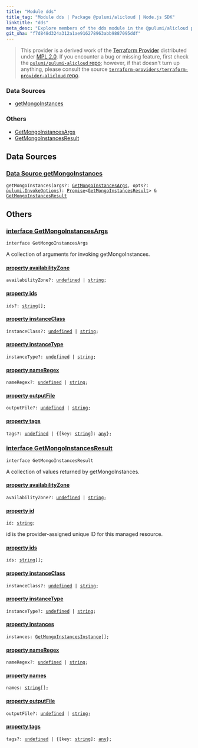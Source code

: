 ```yaml
---
title: "Module dds"
title_tag: "Module dds | Package @pulumi/alicloud | Node.js SDK"
linktitle: "dds"
meta_desc: "Explore members of the dds module in the @pulumi/alicloud package."
git_sha: "f7d848d324a312a1ae916278963abb9887095ddf"
---
```


<!-- WARNING: this page was generated by a tool. Do not edit it by hand. -->
<!-- To change it, please see https://github.com/pulumi/docs/tree/master/tools/tscdocgen. -->


> This provider is a derived work of the [Terraform Provider](https://github.com/terraform-providers/terraform-provider-alicloud)
> distributed under [MPL 2.0](https://www.mozilla.org/en-US/MPL/2.0/). If you encounter a bug or missing feature,
> first check the [`pulumi/pulumi-alicloud` repo](https://github.com/pulumi/pulumi-alicloud/issues); however, if that doesn't turn up anything,
> please consult the source [`terraform-providers/terraform-provider-alicloud` repo](https://github.com/terraform-providers/terraform-provider-alicloud/issues).






<h3>Data Sources</h3>
<ul class="api">
    <li><a href="#getMongoInstances"><span class="symbol datasource"></span>getMongoInstances</a></li>
</ul>

<h3>Others</h3>
<ul class="api">
    <li><a href="#GetMongoInstancesArgs"><span class="symbol api"></span>GetMongoInstancesArgs</a></li>
    <li><a href="#GetMongoInstancesResult"><span class="symbol api"></span>GetMongoInstancesResult</a></li>
</ul>



<h2 id="data-sources">Data Sources</h2>
<h3 class="pdoc-module-header" id="getMongoInstances" data-link-title="getMongoInstances">
    <a href="https://github.com/pulumi/pulumi-alicloud/blob/{{< param git_sha >}}/sdk/nodejs/dds/getMongoInstances.ts#L8">
        Data Source <strong>getMongoInstances</strong>
    </a>
</h3>


<pre class="highlight"><code><span class='kd'></span>getMongoInstances(args?: <a href='#GetMongoInstancesArgs'>GetMongoInstancesArgs</a>, opts?: <a href='/docs/reference/pkg/nodejs/pulumi/pulumi/#InvokeOptions'>pulumi.InvokeOptions</a>): <a href='https://developer.mozilla.org/en-US/docs/Web/JavaScript/Reference/Global_Objects/Promise'>Promise</a>&lt;<a href='#GetMongoInstancesResult'>GetMongoInstancesResult</a>&gt; &amp; <a href='#GetMongoInstancesResult'>GetMongoInstancesResult</a></code></pre>


<h2 id="apis">Others</h2>
<h3 class="pdoc-module-header" id="GetMongoInstancesArgs" data-link-title="GetMongoInstancesArgs">
    <a href="https://github.com/pulumi/pulumi-alicloud/blob/{{< param git_sha >}}/sdk/nodejs/dds/getMongoInstances.ts#L33">
        interface <strong>GetMongoInstancesArgs</strong>
    </a>
</h3>

<pre class="highlight"><code><span class='kr'>interface</span> <span class='nx'>GetMongoInstancesArgs</span></code></pre>

A collection of arguments for invoking getMongoInstances.

<h4 class="pdoc-member-header" id="GetMongoInstancesArgs-availabilityZone">
<a class="pdoc-child-name" href="https://github.com/pulumi/pulumi-alicloud/blob/{{< param git_sha >}}/sdk/nodejs/dds/getMongoInstances.ts#L34">property <b>availabilityZone</b></a>
</h4>

<pre class="highlight"><code><span class='kd'></span>availabilityZone?: <span class='kd'><a href='https://developer.mozilla.org/en-US/docs/Web/JavaScript/Reference/Global_Objects/undefined'>undefined</a></span> | <span class='kd'><a href='https://developer.mozilla.org/en-US/docs/Web/JavaScript/Reference/Global_Objects/String'>string</a></span>;</code></pre>
<h4 class="pdoc-member-header" id="GetMongoInstancesArgs-ids">
<a class="pdoc-child-name" href="https://github.com/pulumi/pulumi-alicloud/blob/{{< param git_sha >}}/sdk/nodejs/dds/getMongoInstances.ts#L35">property <b>ids</b></a>
</h4>

<pre class="highlight"><code><span class='kd'></span>ids?: <span class='kd'><a href='https://developer.mozilla.org/en-US/docs/Web/JavaScript/Reference/Global_Objects/String'>string</a></span>[];</code></pre>
<h4 class="pdoc-member-header" id="GetMongoInstancesArgs-instanceClass">
<a class="pdoc-child-name" href="https://github.com/pulumi/pulumi-alicloud/blob/{{< param git_sha >}}/sdk/nodejs/dds/getMongoInstances.ts#L36">property <b>instanceClass</b></a>
</h4>

<pre class="highlight"><code><span class='kd'></span>instanceClass?: <span class='kd'><a href='https://developer.mozilla.org/en-US/docs/Web/JavaScript/Reference/Global_Objects/undefined'>undefined</a></span> | <span class='kd'><a href='https://developer.mozilla.org/en-US/docs/Web/JavaScript/Reference/Global_Objects/String'>string</a></span>;</code></pre>
<h4 class="pdoc-member-header" id="GetMongoInstancesArgs-instanceType">
<a class="pdoc-child-name" href="https://github.com/pulumi/pulumi-alicloud/blob/{{< param git_sha >}}/sdk/nodejs/dds/getMongoInstances.ts#L37">property <b>instanceType</b></a>
</h4>

<pre class="highlight"><code><span class='kd'></span>instanceType?: <span class='kd'><a href='https://developer.mozilla.org/en-US/docs/Web/JavaScript/Reference/Global_Objects/undefined'>undefined</a></span> | <span class='kd'><a href='https://developer.mozilla.org/en-US/docs/Web/JavaScript/Reference/Global_Objects/String'>string</a></span>;</code></pre>
<h4 class="pdoc-member-header" id="GetMongoInstancesArgs-nameRegex">
<a class="pdoc-child-name" href="https://github.com/pulumi/pulumi-alicloud/blob/{{< param git_sha >}}/sdk/nodejs/dds/getMongoInstances.ts#L38">property <b>nameRegex</b></a>
</h4>

<pre class="highlight"><code><span class='kd'></span>nameRegex?: <span class='kd'><a href='https://developer.mozilla.org/en-US/docs/Web/JavaScript/Reference/Global_Objects/undefined'>undefined</a></span> | <span class='kd'><a href='https://developer.mozilla.org/en-US/docs/Web/JavaScript/Reference/Global_Objects/String'>string</a></span>;</code></pre>
<h4 class="pdoc-member-header" id="GetMongoInstancesArgs-outputFile">
<a class="pdoc-child-name" href="https://github.com/pulumi/pulumi-alicloud/blob/{{< param git_sha >}}/sdk/nodejs/dds/getMongoInstances.ts#L39">property <b>outputFile</b></a>
</h4>

<pre class="highlight"><code><span class='kd'></span>outputFile?: <span class='kd'><a href='https://developer.mozilla.org/en-US/docs/Web/JavaScript/Reference/Global_Objects/undefined'>undefined</a></span> | <span class='kd'><a href='https://developer.mozilla.org/en-US/docs/Web/JavaScript/Reference/Global_Objects/String'>string</a></span>;</code></pre>
<h4 class="pdoc-member-header" id="GetMongoInstancesArgs-tags">
<a class="pdoc-child-name" href="https://github.com/pulumi/pulumi-alicloud/blob/{{< param git_sha >}}/sdk/nodejs/dds/getMongoInstances.ts#L40">property <b>tags</b></a>
</h4>

<pre class="highlight"><code><span class='kd'></span>tags?: <span class='kd'><a href='https://developer.mozilla.org/en-US/docs/Web/JavaScript/Reference/Global_Objects/undefined'>undefined</a></span> | {[key: <span class='kd'><a href='https://developer.mozilla.org/en-US/docs/Web/JavaScript/Reference/Global_Objects/String'>string</a></span>]: <span class='kd'><a href='https://www.typescriptlang.org/docs/handbook/basic-types.html#any'>any</a></span>};</code></pre>
<h3 class="pdoc-module-header" id="GetMongoInstancesResult" data-link-title="GetMongoInstancesResult">
    <a href="https://github.com/pulumi/pulumi-alicloud/blob/{{< param git_sha >}}/sdk/nodejs/dds/getMongoInstances.ts#L46">
        interface <strong>GetMongoInstancesResult</strong>
    </a>
</h3>

<pre class="highlight"><code><span class='kr'>interface</span> <span class='nx'>GetMongoInstancesResult</span></code></pre>

A collection of values returned by getMongoInstances.

<h4 class="pdoc-member-header" id="GetMongoInstancesResult-availabilityZone">
<a class="pdoc-child-name" href="https://github.com/pulumi/pulumi-alicloud/blob/{{< param git_sha >}}/sdk/nodejs/dds/getMongoInstances.ts#L47">property <b>availabilityZone</b></a>
</h4>

<pre class="highlight"><code><span class='kd'></span>availabilityZone?: <span class='kd'><a href='https://developer.mozilla.org/en-US/docs/Web/JavaScript/Reference/Global_Objects/undefined'>undefined</a></span> | <span class='kd'><a href='https://developer.mozilla.org/en-US/docs/Web/JavaScript/Reference/Global_Objects/String'>string</a></span>;</code></pre>
<h4 class="pdoc-member-header" id="GetMongoInstancesResult-id">
<a class="pdoc-child-name" href="https://github.com/pulumi/pulumi-alicloud/blob/{{< param git_sha >}}/sdk/nodejs/dds/getMongoInstances.ts#L59">property <b>id</b></a>
</h4>

<pre class="highlight"><code><span class='kd'></span>id: <span class='kd'><a href='https://developer.mozilla.org/en-US/docs/Web/JavaScript/Reference/Global_Objects/String'>string</a></span>;</code></pre>

id is the provider-assigned unique ID for this managed resource.

<h4 class="pdoc-member-header" id="GetMongoInstancesResult-ids">
<a class="pdoc-child-name" href="https://github.com/pulumi/pulumi-alicloud/blob/{{< param git_sha >}}/sdk/nodejs/dds/getMongoInstances.ts#L48">property <b>ids</b></a>
</h4>

<pre class="highlight"><code><span class='kd'></span>ids: <span class='kd'><a href='https://developer.mozilla.org/en-US/docs/Web/JavaScript/Reference/Global_Objects/String'>string</a></span>[];</code></pre>
<h4 class="pdoc-member-header" id="GetMongoInstancesResult-instanceClass">
<a class="pdoc-child-name" href="https://github.com/pulumi/pulumi-alicloud/blob/{{< param git_sha >}}/sdk/nodejs/dds/getMongoInstances.ts#L49">property <b>instanceClass</b></a>
</h4>

<pre class="highlight"><code><span class='kd'></span>instanceClass?: <span class='kd'><a href='https://developer.mozilla.org/en-US/docs/Web/JavaScript/Reference/Global_Objects/undefined'>undefined</a></span> | <span class='kd'><a href='https://developer.mozilla.org/en-US/docs/Web/JavaScript/Reference/Global_Objects/String'>string</a></span>;</code></pre>
<h4 class="pdoc-member-header" id="GetMongoInstancesResult-instanceType">
<a class="pdoc-child-name" href="https://github.com/pulumi/pulumi-alicloud/blob/{{< param git_sha >}}/sdk/nodejs/dds/getMongoInstances.ts#L50">property <b>instanceType</b></a>
</h4>

<pre class="highlight"><code><span class='kd'></span>instanceType?: <span class='kd'><a href='https://developer.mozilla.org/en-US/docs/Web/JavaScript/Reference/Global_Objects/undefined'>undefined</a></span> | <span class='kd'><a href='https://developer.mozilla.org/en-US/docs/Web/JavaScript/Reference/Global_Objects/String'>string</a></span>;</code></pre>
<h4 class="pdoc-member-header" id="GetMongoInstancesResult-instances">
<a class="pdoc-child-name" href="https://github.com/pulumi/pulumi-alicloud/blob/{{< param git_sha >}}/sdk/nodejs/dds/getMongoInstances.ts#L51">property <b>instances</b></a>
</h4>

<pre class="highlight"><code><span class='kd'></span>instances: <a href='/docs/reference/pkg/nodejs/pulumi/alicloud/types/output/#GetMongoInstancesInstance'>GetMongoInstancesInstance</a>[];</code></pre>
<h4 class="pdoc-member-header" id="GetMongoInstancesResult-nameRegex">
<a class="pdoc-child-name" href="https://github.com/pulumi/pulumi-alicloud/blob/{{< param git_sha >}}/sdk/nodejs/dds/getMongoInstances.ts#L52">property <b>nameRegex</b></a>
</h4>

<pre class="highlight"><code><span class='kd'></span>nameRegex?: <span class='kd'><a href='https://developer.mozilla.org/en-US/docs/Web/JavaScript/Reference/Global_Objects/undefined'>undefined</a></span> | <span class='kd'><a href='https://developer.mozilla.org/en-US/docs/Web/JavaScript/Reference/Global_Objects/String'>string</a></span>;</code></pre>
<h4 class="pdoc-member-header" id="GetMongoInstancesResult-names">
<a class="pdoc-child-name" href="https://github.com/pulumi/pulumi-alicloud/blob/{{< param git_sha >}}/sdk/nodejs/dds/getMongoInstances.ts#L53">property <b>names</b></a>
</h4>

<pre class="highlight"><code><span class='kd'></span>names: <span class='kd'><a href='https://developer.mozilla.org/en-US/docs/Web/JavaScript/Reference/Global_Objects/String'>string</a></span>[];</code></pre>
<h4 class="pdoc-member-header" id="GetMongoInstancesResult-outputFile">
<a class="pdoc-child-name" href="https://github.com/pulumi/pulumi-alicloud/blob/{{< param git_sha >}}/sdk/nodejs/dds/getMongoInstances.ts#L54">property <b>outputFile</b></a>
</h4>

<pre class="highlight"><code><span class='kd'></span>outputFile?: <span class='kd'><a href='https://developer.mozilla.org/en-US/docs/Web/JavaScript/Reference/Global_Objects/undefined'>undefined</a></span> | <span class='kd'><a href='https://developer.mozilla.org/en-US/docs/Web/JavaScript/Reference/Global_Objects/String'>string</a></span>;</code></pre>
<h4 class="pdoc-member-header" id="GetMongoInstancesResult-tags">
<a class="pdoc-child-name" href="https://github.com/pulumi/pulumi-alicloud/blob/{{< param git_sha >}}/sdk/nodejs/dds/getMongoInstances.ts#L55">property <b>tags</b></a>
</h4>

<pre class="highlight"><code><span class='kd'></span>tags?: <span class='kd'><a href='https://developer.mozilla.org/en-US/docs/Web/JavaScript/Reference/Global_Objects/undefined'>undefined</a></span> | {[key: <span class='kd'><a href='https://developer.mozilla.org/en-US/docs/Web/JavaScript/Reference/Global_Objects/String'>string</a></span>]: <span class='kd'><a href='https://www.typescriptlang.org/docs/handbook/basic-types.html#any'>any</a></span>};</code></pre>

